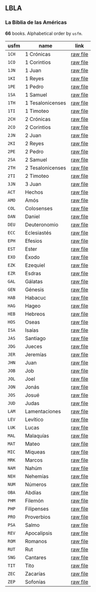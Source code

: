 ## LBLA

### La Biblia de las Américas

**66** books. Alphabetical order by `usfm`.

| usfm | name | link |
| ---------- | ---------- | ---------- |
| `1CH` | 1 Crónicas | [raw file](https://jsckdm.github.io/bible-data-es-spa/data/es___spa/LBLA/1CH.json) |
| `1CO` | 1 Corintios | [raw file](https://jsckdm.github.io/bible-data-es-spa/data/es___spa/LBLA/1CO.json) |
| `1JN` | 1 Juan | [raw file](https://jsckdm.github.io/bible-data-es-spa/data/es___spa/LBLA/1JN.json) |
| `1KI` | 1 Reyes | [raw file](https://jsckdm.github.io/bible-data-es-spa/data/es___spa/LBLA/1KI.json) |
| `1PE` | 1 Pedro | [raw file](https://jsckdm.github.io/bible-data-es-spa/data/es___spa/LBLA/1PE.json) |
| `1SA` | 1 Samuel | [raw file](https://jsckdm.github.io/bible-data-es-spa/data/es___spa/LBLA/1SA.json) |
| `1TH` | 1 Tesalonicenses | [raw file](https://jsckdm.github.io/bible-data-es-spa/data/es___spa/LBLA/1TH.json) |
| `1TI` | 1 Timoteo | [raw file](https://jsckdm.github.io/bible-data-es-spa/data/es___spa/LBLA/1TI.json) |
| `2CH` | 2 Crónicas | [raw file](https://jsckdm.github.io/bible-data-es-spa/data/es___spa/LBLA/2CH.json) |
| `2CO` | 2 Corintios | [raw file](https://jsckdm.github.io/bible-data-es-spa/data/es___spa/LBLA/2CO.json) |
| `2JN` | 2 Juan | [raw file](https://jsckdm.github.io/bible-data-es-spa/data/es___spa/LBLA/2JN.json) |
| `2KI` | 2 Reyes | [raw file](https://jsckdm.github.io/bible-data-es-spa/data/es___spa/LBLA/2KI.json) |
| `2PE` | 2 Pedro | [raw file](https://jsckdm.github.io/bible-data-es-spa/data/es___spa/LBLA/2PE.json) |
| `2SA` | 2 Samuel | [raw file](https://jsckdm.github.io/bible-data-es-spa/data/es___spa/LBLA/2SA.json) |
| `2TH` | 2 Tesalonicenses | [raw file](https://jsckdm.github.io/bible-data-es-spa/data/es___spa/LBLA/2TH.json) |
| `2TI` | 2 Timoteo | [raw file](https://jsckdm.github.io/bible-data-es-spa/data/es___spa/LBLA/2TI.json) |
| `3JN` | 3 Juan | [raw file](https://jsckdm.github.io/bible-data-es-spa/data/es___spa/LBLA/3JN.json) |
| `ACT` | Hechos | [raw file](https://jsckdm.github.io/bible-data-es-spa/data/es___spa/LBLA/ACT.json) |
| `AMO` | Amós | [raw file](https://jsckdm.github.io/bible-data-es-spa/data/es___spa/LBLA/AMO.json) |
| `COL` | Colosenses | [raw file](https://jsckdm.github.io/bible-data-es-spa/data/es___spa/LBLA/COL.json) |
| `DAN` | Daniel | [raw file](https://jsckdm.github.io/bible-data-es-spa/data/es___spa/LBLA/DAN.json) |
| `DEU` | Deuteronomio | [raw file](https://jsckdm.github.io/bible-data-es-spa/data/es___spa/LBLA/DEU.json) |
| `ECC` | Eclesiastés | [raw file](https://jsckdm.github.io/bible-data-es-spa/data/es___spa/LBLA/ECC.json) |
| `EPH` | Efesios | [raw file](https://jsckdm.github.io/bible-data-es-spa/data/es___spa/LBLA/EPH.json) |
| `EST` | Ester | [raw file](https://jsckdm.github.io/bible-data-es-spa/data/es___spa/LBLA/EST.json) |
| `EXO` | Éxodo | [raw file](https://jsckdm.github.io/bible-data-es-spa/data/es___spa/LBLA/EXO.json) |
| `EZK` | Ezequiel | [raw file](https://jsckdm.github.io/bible-data-es-spa/data/es___spa/LBLA/EZK.json) |
| `EZR` | Esdras | [raw file](https://jsckdm.github.io/bible-data-es-spa/data/es___spa/LBLA/EZR.json) |
| `GAL` | Gálatas | [raw file](https://jsckdm.github.io/bible-data-es-spa/data/es___spa/LBLA/GAL.json) |
| `GEN` | Génesis | [raw file](https://jsckdm.github.io/bible-data-es-spa/data/es___spa/LBLA/GEN.json) |
| `HAB` | Habacuc | [raw file](https://jsckdm.github.io/bible-data-es-spa/data/es___spa/LBLA/HAB.json) |
| `HAG` | Hageo | [raw file](https://jsckdm.github.io/bible-data-es-spa/data/es___spa/LBLA/HAG.json) |
| `HEB` | Hebreos | [raw file](https://jsckdm.github.io/bible-data-es-spa/data/es___spa/LBLA/HEB.json) |
| `HOS` | Oseas | [raw file](https://jsckdm.github.io/bible-data-es-spa/data/es___spa/LBLA/HOS.json) |
| `ISA` | Isaías | [raw file](https://jsckdm.github.io/bible-data-es-spa/data/es___spa/LBLA/ISA.json) |
| `JAS` | Santiago | [raw file](https://jsckdm.github.io/bible-data-es-spa/data/es___spa/LBLA/JAS.json) |
| `JDG` | Jueces | [raw file](https://jsckdm.github.io/bible-data-es-spa/data/es___spa/LBLA/JDG.json) |
| `JER` | Jeremías | [raw file](https://jsckdm.github.io/bible-data-es-spa/data/es___spa/LBLA/JER.json) |
| `JHN` | Juan | [raw file](https://jsckdm.github.io/bible-data-es-spa/data/es___spa/LBLA/JHN.json) |
| `JOB` | Job | [raw file](https://jsckdm.github.io/bible-data-es-spa/data/es___spa/LBLA/JOB.json) |
| `JOL` | Joel | [raw file](https://jsckdm.github.io/bible-data-es-spa/data/es___spa/LBLA/JOL.json) |
| `JON` | Jonás | [raw file](https://jsckdm.github.io/bible-data-es-spa/data/es___spa/LBLA/JON.json) |
| `JOS` | Josué | [raw file](https://jsckdm.github.io/bible-data-es-spa/data/es___spa/LBLA/JOS.json) |
| `JUD` | Judas | [raw file](https://jsckdm.github.io/bible-data-es-spa/data/es___spa/LBLA/JUD.json) |
| `LAM` | Lamentaciones | [raw file](https://jsckdm.github.io/bible-data-es-spa/data/es___spa/LBLA/LAM.json) |
| `LEV` | Levítico | [raw file](https://jsckdm.github.io/bible-data-es-spa/data/es___spa/LBLA/LEV.json) |
| `LUK` | Lucas | [raw file](https://jsckdm.github.io/bible-data-es-spa/data/es___spa/LBLA/LUK.json) |
| `MAL` | Malaquías | [raw file](https://jsckdm.github.io/bible-data-es-spa/data/es___spa/LBLA/MAL.json) |
| `MAT` | Mateo | [raw file](https://jsckdm.github.io/bible-data-es-spa/data/es___spa/LBLA/MAT.json) |
| `MIC` | Miqueas | [raw file](https://jsckdm.github.io/bible-data-es-spa/data/es___spa/LBLA/MIC.json) |
| `MRK` | Marcos | [raw file](https://jsckdm.github.io/bible-data-es-spa/data/es___spa/LBLA/MRK.json) |
| `NAM` | Nahúm | [raw file](https://jsckdm.github.io/bible-data-es-spa/data/es___spa/LBLA/NAM.json) |
| `NEH` | Nehemías | [raw file](https://jsckdm.github.io/bible-data-es-spa/data/es___spa/LBLA/NEH.json) |
| `NUM` | Números | [raw file](https://jsckdm.github.io/bible-data-es-spa/data/es___spa/LBLA/NUM.json) |
| `OBA` | Abdías | [raw file](https://jsckdm.github.io/bible-data-es-spa/data/es___spa/LBLA/OBA.json) |
| `PHM` | Filemón | [raw file](https://jsckdm.github.io/bible-data-es-spa/data/es___spa/LBLA/PHM.json) |
| `PHP` | Filipenses | [raw file](https://jsckdm.github.io/bible-data-es-spa/data/es___spa/LBLA/PHP.json) |
| `PRO` | Proverbios | [raw file](https://jsckdm.github.io/bible-data-es-spa/data/es___spa/LBLA/PRO.json) |
| `PSA` | Salmo | [raw file](https://jsckdm.github.io/bible-data-es-spa/data/es___spa/LBLA/PSA.json) |
| `REV` | Apocalipsis | [raw file](https://jsckdm.github.io/bible-data-es-spa/data/es___spa/LBLA/REV.json) |
| `ROM` | Romanos | [raw file](https://jsckdm.github.io/bible-data-es-spa/data/es___spa/LBLA/ROM.json) |
| `RUT` | Rut | [raw file](https://jsckdm.github.io/bible-data-es-spa/data/es___spa/LBLA/RUT.json) |
| `SNG` | Cantares | [raw file](https://jsckdm.github.io/bible-data-es-spa/data/es___spa/LBLA/SNG.json) |
| `TIT` | Tito | [raw file](https://jsckdm.github.io/bible-data-es-spa/data/es___spa/LBLA/TIT.json) |
| `ZEC` | Zacarías | [raw file](https://jsckdm.github.io/bible-data-es-spa/data/es___spa/LBLA/ZEC.json) |
| `ZEP` | Sofonías | [raw file](https://jsckdm.github.io/bible-data-es-spa/data/es___spa/LBLA/ZEP.json) |
